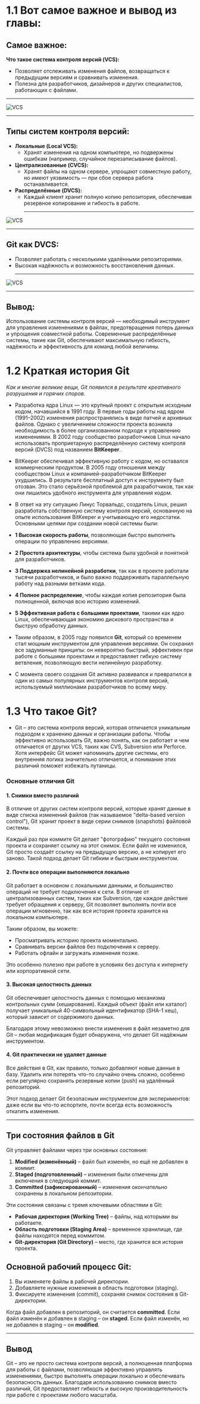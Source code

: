 # 1.1 Вот самое важное и вывод из главы:  

## **Самое важное:**  
**Что такое система контроля версий (VCS):**  
   - Позволяет отслеживать изменения файлов, возвращаться к предыдущим версиям и сравнивать изменения.  
   - Полезна для разработчиков, дизайнеров и других специалистов, работающих с файлами.
___
![VCS](https://git-scm.com/book/en/v2/images/local.png)
___

##  **Типы систем контроля версий:**  
   - **Локальные (Local VCS):**  
     - Хранят изменения на одном компьютере, но подвержены ошибкам (например, случайное перезаписывание файлов).  
   - **Централизованные (CVCS):**  
     - Хранят файлы на одном сервере, упрощают совместную работу, но имеют уязвимость — при сбое сервера работа останавливается.  
   - **Распределённые (DVCS):**  
     - Каждый клиент хранит полную копию репозитория, обеспечивая резервное копирование и гибкость в работе.
       ___
       

![VCS](https://git-scm.com/book/en/v2/images/centralized.png)
___

##  **Git как DVCS:**  
   - Позволяет работать с несколькими удалёнными репозиториями.  
   - Высокая надёжность и возможность восстановления данных.
     ___
     
![VCS](https://git-scm.com/book/en/v2/images/distributed.png)
___

## **Вывод:**  
Использование системы контроля версий — необходимый инструмент для управления изменениями в файлах, предотвращения потерь данных и упрощения совместной работы. Современные распределённые системы, такие как Git, обеспечивают максимальную гибкость, надёжность и эффективность для команд любой величины.

 # 1.2 Краткая история Git

*Как и многие великие вещи, Git появился в результате креативного разрушения и горячих споров.*

- Разработка ядра Linux — это крупный проект с открытым исходным кодом, начавшийся в 1991 году. В первые годы работы над ядром (1991–2002) изменения распространялись в виде патчей и архивных файлов. Однако с увеличением сложности проекта возникла необходимость в более организованном подходе к управлению изменениями. В 2002 году сообщество разработчиков Linux начало использовать проприетарную распределённую систему контроля версий (DVCS) под названием **BitKeeper**.  

- BitKeeper обеспечивал эффективную работу с кодом, но оставался коммерческим продуктом. В 2005 году отношения между сообществом Linux и компанией-разработчиком BitKeeper ухудшились. В результате бесплатный доступ к инструменту был отозван. Это стало серьёзной проблемой для разработчиков, так как они лишились удобного инструмента для управления кодом.  

- В ответ на эту ситуацию Линус Торвальдс, создатель Linux, решил разработать собственную систему контроля версий, основанную на опыте использования BitKeeper и учитывающую его недостатки. Основными целями при создании новой системы были:  

- **1 Высокая скорость работы**, позволяющая быстро выполнять операции по управлению версиями.  
- **2 Простота архитектуры**, чтобы система была удобной и понятной для разработчиков.  
- **3 Поддержка нелинейной разработки**, так как в проекте работали тысячи разработчиков, и было важно поддерживать параллельную работу над разными ветками кода.  
- **4 Полное распределение**, чтобы каждая копия репозитория была полноценной, включая всю историю изменений.  
- **5 Эффективная работа с большими проектами**, такими как ядро Linux, обеспечивающая экономию дискового пространства и быструю обработку данных.  

- Таким образом, в 2005 году появился **Git**, который со временем стал мощным инструментом для управления версиями. Он сохранил все задуманные принципы: он невероятно быстрый, эффективен при работе с большими проектами и предоставляет гибкую систему ветвления, позволяющую вести нелинейную разработку.  

- С момента своего создания Git активно развивался и превратился в один из самых популярных инструментов контроля версий, используемый миллионами разработчиков по всему миру.



# 1.3 Что такое Git?

- Git – это система контроля версий, которая отличается уникальным подходом к хранению данных и организации работы. Чтобы эффективно использовать Git, важно понять, как он работает и чем отличается от других VCS, таких как CVS, Subversion или Perforce. Хотя интерфейс Git может напоминать другие системы, его внутренняя логика значительно отличается, и понимание этих различий поможет избежать путаницы.  

### **Основные отличия Git**  

#### **1. Снимки вместо различий**  
В отличие от других систем контроля версий, которые хранят данные в виде списка изменений файлов (так называемое "delta-based version control"), Git хранит проект в виде серии снимков (snapshots) файловой системы.  

Каждый раз при коммите Git делает "фотографию" текущего состояния проекта и сохраняет ссылку на этот снимок. Если файл не изменился, Git просто создаёт ссылку на предыдущую версию, а не копирует его заново. Такой подход делает Git гибким и быстрым инструментом.  

#### **2. Почти все операции выполняются локально**  
Git работает в основном с локальными данными, и большинство операций не требует подключения к сети. В отличие от централизованных систем, таких как Subversion, где каждое действие требует обращения к серверу, Git позволяет выполнять почти все операции мгновенно, так как вся история проекта хранится на локальном компьютере.  

Таким образом, вы можете:  
- Просматривать историю проекта моментально.  
- Сравнивать версии файлов без подключения к серверу.  
- Работать офлайн и загружать изменения позже.  

Это особенно полезно при работе в условиях без доступа к интернету или корпоративной сети.  

#### **3. Высокая целостность данных**  
Git обеспечивает целостность данных с помощью механизма контрольных сумм (хеширования). Каждый объект (файл или каталог) получает уникальный 40-символьный идентификатор (SHA-1 хеш), который зависит от содержимого данных.  

Благодаря этому невозможно внести изменения в файл незаметно для Git – любая модификация будет обнаружена, что делает Git надёжным инструментом.  

#### **4. Git практически не удаляет данные**  
Все действия в Git, как правило, только добавляют новые данные в базу. Удалить или потерять что-то случайно очень сложно, особенно если регулярно сохранять резервные копии (push) на удалённый репозиторий.  

Этот подход делает Git безопасным инструментом для экспериментов: даже если вы что-то испортите, почти всегда есть возможность откатить изменения.  

---

## **Три состояния файлов в Git**  
Git управляет файлами через три основных состояния:  

1. **Modified (изменённый)** – файл был изменён, но ещё не добавлен в коммит.  
2. **Staged (подготовленный)** – изменения были отмечены для включения в следующий коммит.  
3. **Committed (зафиксированный)** – изменения окончательно сохранены в локальном репозитории.  

Эти состояния связаны с тремя ключевыми областями в Git:  

- **Рабочая директория (Working Tree)** – файлы, над которыми вы работаете.  
- **Область подготовки (Staging Area)** – временное хранилище, где файлы находятся перед коммитом.  
- **Git-директория (Git Directory)** – место, где хранится вся история проекта.  

## **Основной рабочий процесс Git:**  

1. Вы изменяете файлы в рабочей директории.  
2. Добавляете нужные изменения в область подготовки (staging).  
3. Фиксируете изменения (commit), сохраняя снимок состояния в Git-директории.  

Когда файл добавлен в репозиторий, он считается **committed**. Если файл изменён и добавлен в staging – он **staged**. Если файл изменён, но не добавлен в staging – он **modified**.  

---

## **Вывод**  
Git – это не просто система контроля версий, а полноценная платформа для работы с файлами, позволяющая эффективно управлять изменениями, быстро выполнять операции локально и обеспечивать безопасность данных. Благодаря использованию снимков вместо различий, Git предоставляет гибкость и высокую производительность при работе с проектами любого масштаба.
